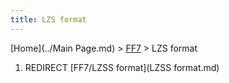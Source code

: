 ```yaml
---
title: LZS format
---
```


[Home](../Main Page.md) > [FF7](../FF7.md) > LZS format

1.  REDIRECT [FF7/LZSS format](LZSS format.md)
